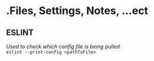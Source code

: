 # .Files, Settings, Notes, ...ect

## ESLINT
*Used to check which config file is being pulled*   
`eslint --print-config <pathToFile>`
